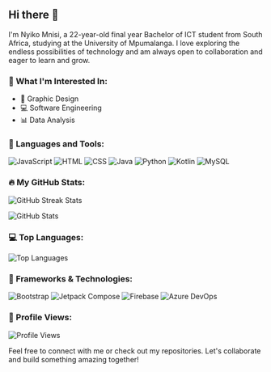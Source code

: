## Hi there 👋

I'm Nyiko Mnisi, a 22-year-old final year Bachelor of ICT student from South Africa, studying at the University of Mpumalanga. I love exploring the endless possibilities of technology and am always open to collaboration and eager to learn and grow.

### 🌟 What I'm Interested In:
- 🎨 Graphic Design
- 💻 Software Engineering
- 📊 Data Analysis

### 🔧 Languages and Tools:
<p align="left">
  <img src="https://img.icons8.com/color/48/000000/javascript.png" alt="JavaScript"/>
  <img src="https://img.icons8.com/color/48/000000/html-5.png" alt="HTML"/>
  <img src="https://img.icons8.com/color/48/000000/css3.png" alt="CSS"/>
  <img src="https://img.icons8.com/color/48/000000/java-coffee-cup-logo.png" alt="Java"/>
  <img src="https://img.icons8.com/color/48/000000/python.png" alt="Python"/>
  <img src="https://img.icons8.com/color/48/000000/kotlin.png" alt="Kotlin"/>
  <img src="https://img.icons8.com/ios-filled/50/000000/mysql-logo.png" alt="MySQL"/>
</p>

### 🔥 My GitHub Stats:
<p align="left">
  <img src="https://github-readme-streak-stats.herokuapp.com/?user=NyikoMnisii&theme=light" alt="GitHub Streak Stats"/>
</p>

<p align="left">
  <img src="https://github-readme-stats.vercel.app/api?username=NyikoMnisii&show_icons=true&theme=light" alt="GitHub Stats"/>
</p>

### 💻 Top Languages:
<p align="left">
  <img src="https://github-readme-stats.vercel.app/api/top-langs/?username=NyikoMnisii&layout=compact&theme=light" alt="Top Languages"/>
</p>


### 🚀 Frameworks & Technologies:
<p align="left">
  <img src="https://img.icons8.com/color/48/000000/bootstrap.png" alt="Bootstrap"/>
  <img src="https://img.icons8.com/color/48/000000/android-os.png" alt="Jetpack Compose"/>
  <img src="https://img.icons8.com/color/48/000000/firebase.png" alt="Firebase"/>
  <img src="https://img.icons8.com/fluency/48/000000/azure-1.png" alt="Azure DevOps"/>
</p>

### 👀 Profile Views:
<p align="left">
  <img src="https://komarev.com/ghpvc/?username=NyikoMnisii&color=blue" alt="Profile Views"/>
</p>



Feel free to connect with me or check out my repositories. Let's collaborate and build something amazing together!
